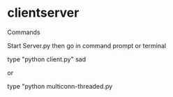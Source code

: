 # clientserver
Commands

Start Server.py
then go in command prompt or terminal

type "python client.py" 
sad

or

type "python multiconn-threaded.py
